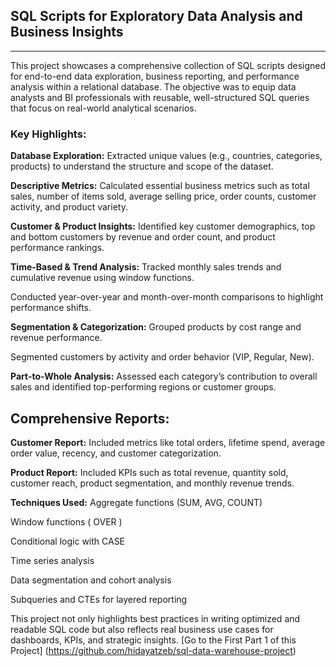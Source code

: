 ## SQL Scripts for Exploratory Data Analysis and Business Insights
---
This project showcases a comprehensive collection of SQL scripts designed for end-to-end data exploration, business reporting, and performance analysis within a relational database. The objective was to equip data analysts and BI professionals with reusable, well-structured SQL queries that focus on real-world analytical scenarios.

### Key Highlights:
**Database Exploration:** Extracted unique values (e.g., countries, categories, products) to understand the structure and scope of the dataset.

**Descriptive Metrics:** Calculated essential business metrics such as total sales, number of items sold, average selling price, order counts, customer activity, and product variety.

**Customer & Product Insights:** Identified key customer demographics, top and bottom customers by revenue and order count, and product performance rankings.

**Time-Based & Trend Analysis:** Tracked monthly sales trends and cumulative revenue using window functions.

Conducted year-over-year and month-over-month comparisons to highlight performance shifts.

**Segmentation & Categorization:** Grouped products by cost range and revenue performance.

Segmented customers by activity and order behavior (VIP, Regular, New).

**Part-to-Whole Analysis:** Assessed each category’s contribution to overall sales and identified top-performing regions or customer groups.

## Comprehensive Reports:



**Customer Report:** Included metrics like total orders, lifetime spend, average order value, recency, and customer categorization.

**Product Report:** Included KPIs such as total revenue, quantity sold, customer reach, product segmentation, and monthly revenue trends.

**Techniques Used:**
Aggregate functions (SUM, AVG, COUNT)

Window functions ( OVER )

Conditional logic with CASE

Time series analysis

Data segmentation and cohort analysis

Subqueries and CTEs for layered reporting

This project not only highlights best practices in writing optimized and readable SQL code but also reflects real business use cases for dashboards, KPIs, and strategic insights.
[Go to the First Part 1 of this Project] (https://github.com/hidayatzeb/sql-data-warehouse-project)
